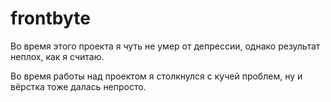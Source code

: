 # frontbyte

Во время этого проекта я чуть не умер от депрессии, однако результат неплох, как я считаю.

Во время работы над проектом я столкнулся с кучей проблем, ну и вёрстка тоже далась непросто.